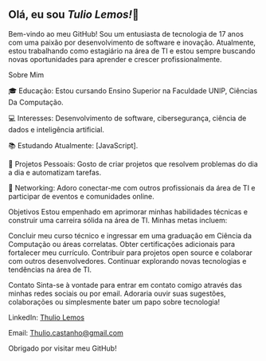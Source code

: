 ## Olá, eu sou *Tulio Lemos!*👋


Bem-vindo ao meu GitHub! Sou um entusiasta de tecnologia de 17 anos com uma paixão por desenvolvimento de software e inovação. Atualmente, estou trabalhando como estagiário na área de TI e estou sempre buscando novas oportunidades para aprender e crescer profissionalmente.

Sobre Mim

🎓 Educação: Estou cursando Ensino Superior na Faculdade UNIP, Ciências Da Computação.

💻 Interesses: Desenvolvimento de software, cibersegurança, ciência de dados e inteligência artificial.

📚 Estudando Atualmente: [JavaScript].

🔧 Projetos Pessoais: Gosto de criar projetos que resolvem problemas do dia a dia e automatizam tarefas.

🤝 Networking: Adoro conectar-me com outros profissionais da área de TI e participar de eventos e comunidades online.

Objetivos
Estou empenhado em aprimorar minhas habilidades técnicas e construir uma carreira sólida na área de TI. Minhas metas incluem:

Concluir meu curso técnico e ingressar em uma graduação em Ciência da Computação ou áreas correlatas.
Obter certificações adicionais para fortalecer meu currículo.
Contribuir para projetos open source e colaborar com outros desenvolvedores.
Continuar explorando novas tecnologias e tendências na área de TI.

Contato
Sinta-se à vontade para entrar em contato comigo através das minhas redes sociais ou por email. Adoraria ouvir suas sugestões, colaborações ou simplesmente bater um papo sobre tecnologia!

LinkedIn: [Thulio Lemos](https://www.linkedin.com/in/thulio-castanho-lemos-213431305/)

Email: Thulio.castanho@gmail.com

Obrigado por visitar meu GitHub!
